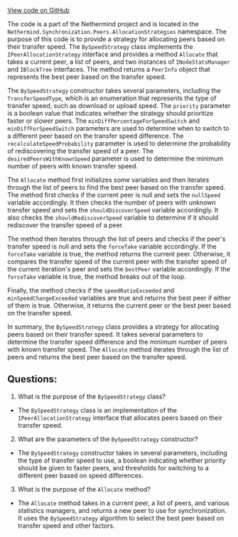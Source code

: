 [View code on GitHub](https://github.com/NethermindEth/nethermind/src/Nethermind/Nethermind.Synchronization/Peers/AllocationStrategies/BySpeedStrategy.cs)

The code is a part of the Nethermind project and is located in the `Nethermind.Synchronization.Peers.AllocationStrategies` namespace. The purpose of this code is to provide a strategy for allocating peers based on their transfer speed. The `BySpeedStrategy` class implements the `IPeerAllocationStrategy` interface and provides a method `Allocate` that takes a current peer, a list of peers, and two instances of `INodeStatsManager` and `IBlockTree` interfaces. The method returns a `PeerInfo` object that represents the best peer based on the transfer speed.

The `BySpeedStrategy` constructor takes several parameters, including the `TransferSpeedType`, which is an enumeration that represents the type of transfer speed, such as download or upload speed. The `priority` parameter is a boolean value that indicates whether the strategy should prioritize faster or slower peers. The `minDiffPercentageForSpeedSwitch` and `minDiffForSpeedSwitch` parameters are used to determine when to switch to a different peer based on the transfer speed difference. The `recalculateSpeedProbability` parameter is used to determine the probability of rediscovering the transfer speed of a peer. The `desiredPeersWithKnownSpeed` parameter is used to determine the minimum number of peers with known transfer speed.

The `Allocate` method first initializes some variables and then iterates through the list of peers to find the best peer based on the transfer speed. The method first checks if the current peer is null and sets the `nullSpeed` variable accordingly. It then checks the number of peers with unknown transfer speed and sets the `shouldDiscoverSpeed` variable accordingly. It also checks the `shouldRediscoverSpeed` variable to determine if it should rediscover the transfer speed of a peer. 

The method then iterates through the list of peers and checks if the peer's transfer speed is null and sets the `forceTake` variable accordingly. If the `forceTake` variable is true, the method returns the current peer. Otherwise, it compares the transfer speed of the current peer with the transfer speed of the current iteration's peer and sets the `bestPeer` variable accordingly. If the `forceTake` variable is true, the method breaks out of the loop. 

Finally, the method checks if the `speedRatioExceeded` and `minSpeedChangeExceeded` variables are true and returns the best peer if either of them is true. Otherwise, it returns the current peer or the best peer based on the transfer speed.

In summary, the `BySpeedStrategy` class provides a strategy for allocating peers based on their transfer speed. It takes several parameters to determine the transfer speed difference and the minimum number of peers with known transfer speed. The `Allocate` method iterates through the list of peers and returns the best peer based on the transfer speed.
## Questions: 
 1. What is the purpose of the `BySpeedStrategy` class?
- The `BySpeedStrategy` class is an implementation of the `IPeerAllocationStrategy` interface that allocates peers based on their transfer speed.

2. What are the parameters of the `BySpeedStrategy` constructor?
- The `BySpeedStrategy` constructor takes in several parameters, including the type of transfer speed to use, a boolean indicating whether priority should be given to faster peers, and thresholds for switching to a different peer based on speed differences.

3. What is the purpose of the `Allocate` method?
- The `Allocate` method takes in a current peer, a list of peers, and various statistics managers, and returns a new peer to use for synchronization. It uses the `BySpeedStrategy` algorithm to select the best peer based on transfer speed and other factors.